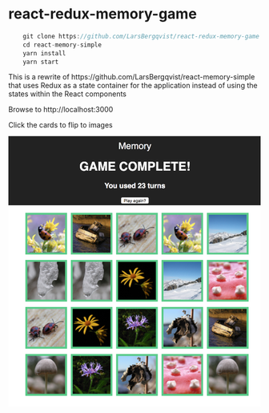 # react-redux-memory-game

```javascript
    git clone https://github.com/LarsBergqvist/react-redux-memory-game
    cd react-memory-simple
    yarn install
    yarn start
```
<p>This is a rewrite of https://github.com/LarsBergqvist/react-memory-simple that uses Redux as a state container for the application instead of using the states within the React components
<p>Browse to http://localhost:3000
<p>Click the cards to flip to images<p>

![Alt text](screenshot.png?raw=true "A simple memory game in React")
